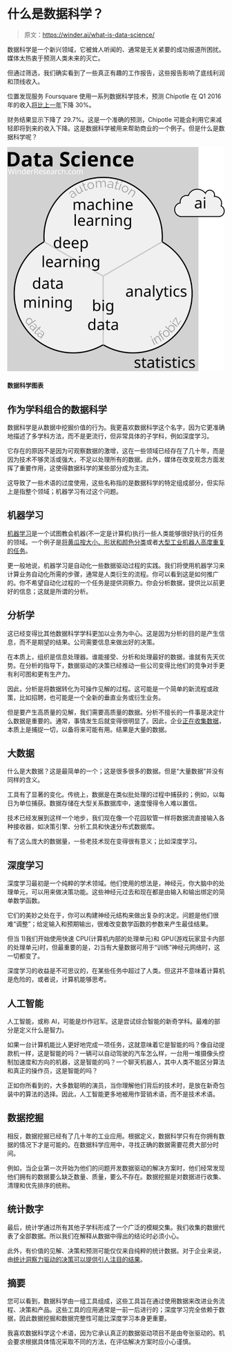 # 什么是数据科学？

> 原文：<https://winder.ai/what-is-data-science/>

数据科学是一个新兴领域，它被耸人听闻的、通常是无关紧要的成功报道所困扰。媒体太热衷于预测人类未来的灭亡。

但通过筛选，我们确实看到了一些真正有趣的工作报告，这些报告影响了底线利润和顶线收入。

位置发现服务 Foursquare 使用一系列数据科学技术，预测 Chipotle 在 Q1 2016 年的收入[将比上一年](https://medium.com/foursquare-direct/foursquare-predicts-chipotle-s-q1-sales-down-nearly-30-foot-traffic-reveals-the-start-of-a-mixed-78515b2389af)下降 30%。

财务结果显示下降了 29.7%。这是一个准确的预测，Chipotle 可能会利用它来减轻即将到来的收入下降。这是数据科学被用来帮助商业的一个例子。但是什么是数据科学呢？

![](img/a6e54bdec6769dc08626a0f67969b001.png)

#### 数据科学图表

## 作为学科组合的数据科学

数据科学是从数据中挖掘价值的行为。我更喜欢数据科学这个名字，因为它更准确地描述了多学科方法，而不是更流行，但非常具体的子学科，例如深度学习。

它存在的原因不是因为可观察数据的激增，这在一些领域已经存在了几十年，而是因为技术不够灵活或强大，不足以处理所有的数据。此外，媒体在改变观念方面发挥了重要作用，这使得数据科学的某些部分成为主流。

这导致了一些术语的过度使用，这些名称指的是数据科学的特定组成部分，但实际上是指整个领域；机器学习有过这个问题。

## 机器学习

[机器学习](https://winder.ai/services/machine-learning/machine-learning-consulting/)是一个试图教会机器(不一定是计算机)执行一些人类能够很好执行的任务的领域。一个例子是[将黄瓜按大小、形状和颜色分类](https://cloud.google.com/blog/big-data/2016/08/how-a-japanese-cucumber-farmer-is-using-deep-learning-and-tensorflow)或者[大型工业机器人高度重复的任务](https://en.wikipedia.org/wiki/Industrial_robot)。

更一般地说，机器学习是自动化一些数据驱动过程的实践。我们将使用机器学习来计算业务自动化所需的步骤，通常是人类衍生的流程。你可以看到这是如何推广的。你不希望自动化过程的一个任务是提供洞察力。你会分析数据，提供比以前更好的信息；这就是所谓的分析。

## 分析学

这已经变得比其他数据科学学科更加以业务为中心。这是因为分析的目的是产生信息，而不是期望的结果。公司需要信息来做出好的决策。

在本质上，组织是信息处理器。谁能接受、分析和处理最好的数据，谁就有先天优势。在分析的指导下，数据驱动的决策已经推动一些公司变得比他们的竞争对手更有利可图和更有生产力。

因此，分析是将数据转化为可操作见解的过程。这可能是一个简单的新流程或政策，比如招聘，也可能是一个全新的垂直业务或衍生业务。

但是要产生高质量的见解，我们需要高质量的数据。分析不擅长的一件事是决定什么数据是重要的。通常，事情发生后就变得很明显了。因此，企业[正在收集数据](https://hbr.org/2014/05/an-introduction-to-data-driven-decisions-for-managers-who-dont-like-math)，本质上是捕捉一切，以备将来可能有用。结果是大量的数据。

## 大数据

什么是大数据？这是最简单的一个；这是很多很多的数据。但是“大量数据”并没有同样的含义。

工具有了显著的变化。传统上，数据是在类似批处理的过程中捕获的；例如，以每日为单位捕获。数据存储在大型关系数据库中，速度慢得令人难以置信。

技术已经发展到这样一个地步，我们现在像一个花园软管一样将数据流直接输入各种接收器，如决策引擎、分析工具和快速分布式数据库。

有了这么庞大的数据量，一些老技术现在变得很有意义；比如深度学习。

## 深度学习

深度学习最初是一个纯粹的学术领域。他们使用的想法是，神经元，你大脑中的处理单元，可以用来做决策功能。这些神经元过去和现在都是由输入和输出绑定的简单数学函数。

它们的美妙之处在于，你可以构建神经元结构来做出复杂的决定。问题是他们很难“调整”；给定输入和预期输出，很难改变数学函数的参数来产生最佳结果。

但当 1)我们开始使用快速 CPU(计算机内部的处理单元)和 GPU(游戏玩家显卡内部的处理单元)时，但最重要的是，2)当有大量数据可用于“训练”神经元网络时，这一切都变了。

深度学习的收益是不可思议的，在某些任务中超过了人类。但这并不意味着计算机是危险的，或者说，计算机能够思考。

## 人工智能

人工智能，或称 AI，可能是炒作冠军。这是尝试综合智能的新奇学科。最难的部分是定义什么是智力。

如果一台计算机能比人更好地完成一项任务，这就意味着它是智能的吗？像自动提款机一样，这是智能的吗？一辆可以自动驾驶的汽车怎么样，一台用一堆摄像头控制加速度和方向的机器，这是智能的吗？一个聊天机器人，其中人类不能区分算法和真正的操作员，这是智能的吗？

正如你所看到的，大多数聪明的演员，当你理解他们背后的技术时，是放在新奇包装中的算法的选择。因此，人工智能更多地被用作营销术语，而不是技术术语。

## 数据挖掘

相反，数据挖掘已经有了几十年的工业应用。根据定义，数据科学只有在你拥有数据的情况下才是可能的。在数据科学应用中，寻找正确的数据需要花费大部分时间。

例如，当企业第一次开始为他们的问题开发数据驱动的解决方案时，他们经常发现他们拥有的数据要么缺乏数量、质量，要么不存在。数据挖掘是对数据进行收集、清理和优先排序的统称。

## 统计数字

最后，统计学通过所有其他子学科形成了一个广泛的模糊交集。我们收集的数据代表了全部数据。所以我们在解释从数据中得出的结论时必须小心。

此外，有价值的见解、决策和预测可能仅仅来自纯粹的统计数据。对于企业来说，由[统计洞察力驱动的决策可以提供引人注目的结果](http://www.stat-d.si/mz/mz18/ograjen.pdf)。

## 摘要

您可以看到，数据科学由一组工具组成，这些工具旨在通过使用数据来改进业务流程、决策和产品。这些工具的应用通常是一前一后进行的；深度学习完全依赖于数据，因此数据挖掘和数据完整性可能比深度学习本身更重要。

我喜欢数据科学这个术语，因为它承认真正的数据驱动项目不是由夸张驱动的。机会要求根据具体情况采取不同的方法，在评估解决方案时应小心谨慎。